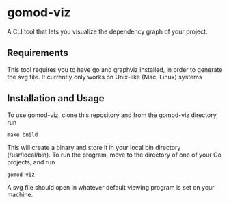 # gomod-viz

A CLI tool that lets you visualize the dependency graph of your project.

## Requirements
This tool requires you to have go and graphviz installed, in order to generate the svg file.
It currently only works on Unix-like (Mac, Linux) systems

## Installation and Usage
To use gomod-viz, clone this repository and from the gomod-viz directory, run
```
make build
```
This will create a binary and store it in your local bin directory (/usr/local/bin).
To run the program, move to the directory of one of your Go projects, and run
```
gomod-viz
```

A svg file should open in whatever default viewing program is set on your machine.
